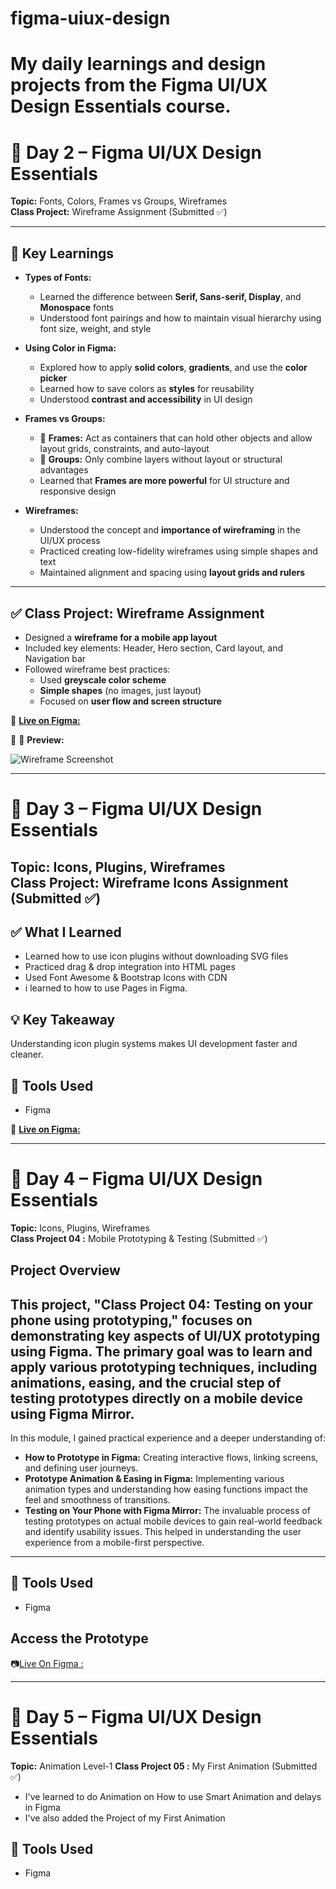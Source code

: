 # figma-uiux-design
# My daily learnings and design projects from the Figma UI/UX Design Essentials course.
 
  # 📅 Day 2 – Figma UI/UX Design Essentials  
**Topic:** Fonts, Colors, Frames vs Groups, Wireframes  
**Class Project:** Wireframe Assignment (Submitted ✅)

---

## 🎯 Key Learnings

- **Types of Fonts:**
  - Learned the difference between **Serif, Sans-serif, Display**, and **Monospace** fonts
  - Understood font pairings and how to maintain visual hierarchy using font size, weight, and style

- **Using Color in Figma:**
  - Explored how to apply **solid colors**, **gradients**, and use the **color picker**
  - Learned how to save colors as **styles** for reusability
  - Understood **contrast and accessibility** in UI design

- **Frames vs Groups:**
  - 🔹 **Frames:** Act as containers that can hold other objects and allow layout grids, constraints, and auto-layout  
  - 🔹 **Groups:** Only combine layers without layout or structural advantages
  - Learned that **Frames are more powerful** for UI structure and responsive design

- **Wireframes:**
  - Understood the concept and **importance of wireframing** in the UI/UX process
  - Practiced creating low-fidelity wireframes using simple shapes and text
  - Maintained alignment and spacing using **layout grids and rulers**

---

## ✅ Class Project: Wireframe Assignment

- Designed a **wireframe for a mobile app layout**
- Included key elements: Header, Hero section, Card layout, and Navigation bar
- Followed wireframe best practices:
  - Used **greyscale color scheme**
  - **Simple shapes** (no images, just layout)
  - Focused on **user flow and screen structure**

🔗 [**Live on Figma:** ](https://www.figma.com/design/zkuFexck0XTzOaTRx7kiq5/Class-Project-02--WireFrame?node-id=0-1&t=tkyZcndOQvZXZd2p-1)

🔗 📸 **Preview:**

![Wireframe Screenshot](./Day02-Wireframes/class-project-02-wireframe.png)

---

 # 📅 Day 3 – Figma UI/UX Design Essentials  
 **Topic:** Icons, Plugins, Wireframes  
**Class Project:** Wireframe Icons Assignment (Submitted ✅)
---

## ✅ What I Learned
- Learned how to use icon plugins without downloading SVG files
- Practiced drag & drop integration into HTML pages
- Used Font Awesome & Bootstrap Icons with CDN
- i learned to how to use Pages in Figma.

## 💡 Key Takeaway
Understanding icon plugin systems makes UI development faster and cleaner.

## 🔧 Tools Used
- Figma

🔗 [**Live on Figma:** ](https://www.figma.com/design/zkuFexck0XTzOaTRx7kiq5/Class-Project-02--WireFrame?node-id=0-1&t=OVsw8W95ffT1xKvX-1)
 
---

# 📅 Day 4 – Figma UI/UX Design Essentials  
 **Topic:** Icons, Plugins, Wireframes  
**Class Project 04 :** Mobile Prototyping & Testing (Submitted ✅) 

## Project Overview

This project, "Class Project 04: Testing on your phone using prototyping," focuses on demonstrating key aspects of UI/UX prototyping using Figma. The primary goal was to learn and apply various prototyping techniques, including animations, easing, and the crucial step of testing prototypes directly on a mobile device using Figma Mirror.
---


In this module, I gained practical experience and a deeper understanding of:

* **How to Prototype in Figma:** Creating interactive flows, linking screens, and defining user journeys.
* **Prototype Animation & Easing in Figma:** Implementing various animation types and understanding how easing functions impact the feel and smoothness of transitions.
* **Testing on Your Phone with Figma Mirror:** The invaluable process of testing prototypes on actual mobile devices to gain real-world feedback and identify usability issues. This helped in understanding the user experience from a mobile-first perspective.
  
-----

## 🔧 Tools Used
- Figma

## Access the Prototype

📷[Live On Figma :](https://www.figma.com/proto/zkuFexck0XTzOaTRx7kiq5/Class-Project-04--Testing-on-your-phone?node-id=1-5&p=f&t=j840PbDwZTi4THNJ-1&scaling=scale-down&content-scaling=fixed&page-id=0%3A1&starting-point-node-id=1%3A2)

---



# 📅 Day 5 – Figma UI/UX Design Essentials  
 **Topic:** Animation Level-1 
**Class Project 05 :** My First Animation  (Submitted ✅) 

*  I've learned to do Animation on How to use Smart Animation and delays in Figma
* I've also added the Project of my First Animation

## 🔧 Tools Used
- Figma  
